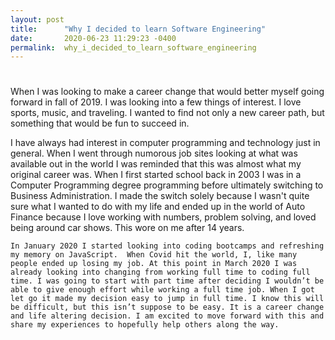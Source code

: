 ```yaml
---
layout: post
title:      "Why I decided to learn Software Engineering"
date:       2020-06-23 11:29:23 -0400
permalink:  why_i_decided_to_learn_software_engineering
---
```


# 
  When I was looking to make a career change that would better myself going forward in fall of 2019. I was looking into a few things of interest. I love sports, music, and traveling. I wanted to find not only a new career path, but something that would be fun to succeed in. 

  I have always had interest in computer programming and technology just in general. When I went through numorous job sites looking at what was available out in the world I was reminded that this was almost what my original career was. When I first started school back in 2003 I was in a Computer Programming degree programming before ultimately switching to Business Administration. I made the switch solely because I wasn't quite sure what I wanted to do with my life and ended up in the world of Auto Finance because I love working with numbers, problem solving, and loved being around car shows. This wore on me after 14 years. 
	
	In January 2020 I started looking into coding bootcamps and refreshing my memory on JavaScript.  When Covid hit the world, I, like many people ended up losing my job. At this point in March 2020 I was already looking into changing from working full time to coding full time. I was going to start with part time after deciding I wouldn’t be able to give enough effort while working a full time job. When I got let go it made my decision easy to jump in full time. I know this will be difficult, but this isn’t suppose to be easy. It is a career change and life altering decision. I am excited to move forward with this and share my experiences to hopefully help others along the way.


	

